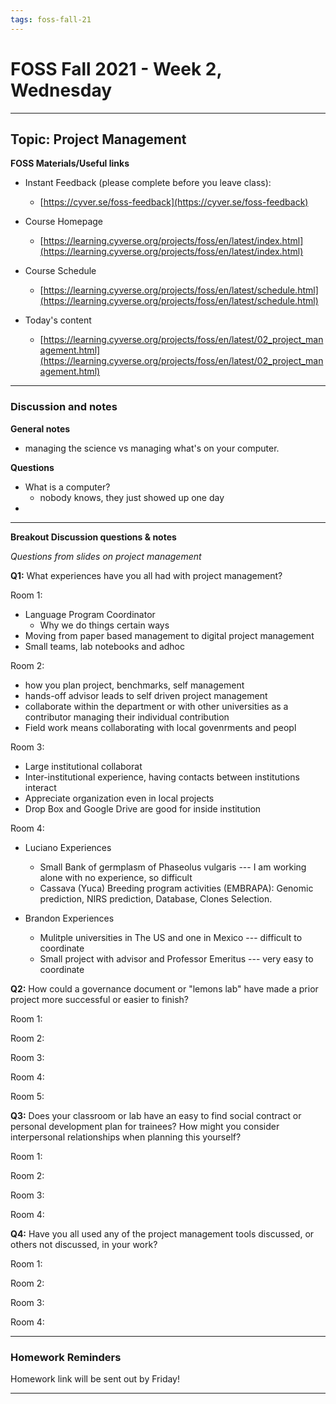 ```yaml
---
tags: foss-fall-21
---
```


# FOSS Fall 2021 - Week 2, Wednesday

----
## Topic: Project Management

**FOSS Materials/Useful links**


- Instant Feedback (please complete before you leave class):
    - [https://cyver.se/foss-feedback](https://cyver.se/foss-feedback)
- Course Homepage 
    - [https://learning.cyverse.org/projects/foss/en/latest/index.html](https://learning.cyverse.org/projects/foss/en/latest/index.html)
- Course Schedule 
    - [https://learning.cyverse.org/projects/foss/en/latest/schedule.html](https://learning.cyverse.org/projects/foss/en/latest/schedule.html)

- Today's content
    - [https://learning.cyverse.org/projects/foss/en/latest/02_project_management.html](https://learning.cyverse.org/projects/foss/en/latest/02_project_management.html)


---- 
### Discussion and notes

**General notes**
- managing the science vs managing what's on your computer.


**Questions**

- What is a computer?
    - nobody knows, they just showed up one day
- 

---

**Breakout Discussion questions & notes**

*Questions from slides on project management*

**Q1:** What experiences have you all had with project management? 

Room 1: 

- Language Program Coordinator
    - Why we do things certain ways
- Moving from paper based management to digital project management
- Small teams, lab notebooks and adhoc 



Room 2: 

- how you plan project, benchmarks, self management
- hands-off advisor leads to self driven project management
- collaborate within the department or with other universities as a contributor managing their individual contribution
- Field work means collaborating with local govenrments and peopl

Room 3: 

- Large institutional collaborat
- Inter-institutional experience, having contacts between institutions interact
- Appreciate organization even in local projects
- Drop Box and Google Drive are good for inside institution


Room 4: 
- Luciano Experiences
    - Small Bank of germplasm of Phaseolus vulgaris --- I am working alone with no experience, so difficult
    - Cassava (Yuca) Breeding program activities (EMBRAPA): Genomic prediction, NIRS prediction, Database, Clones Selection.
    
- Brandon Experiences
    - Mulitple universities in The US and one in Mexico --- difficult to coordinate
    - Small project with advisor and Professor Emeritus --- very easy to coordinate


**Q2:** How could a governance document or "lemons lab" have made a prior project more successful or easier to finish?

Room 1: 

Room 2: 

Room 3: 

Room 4: 

Room 5: 

**Q3:** Does your classroom or lab have an easy to find social contract or personal development plan for trainees? How might you consider interpersonal relationships when planning this yourself?

Room 1: 

Room 2: 

Room 3: 

Room 4: 

**Q4:** Have you all used any of the project management tools discussed, or others not discussed, in your work? 

Room 1: 

Room 2: 

Room 3: 

Room 4: 

---

### Homework Reminders

Homework link will be sent out by Friday!

----
